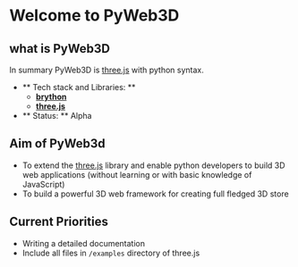 # Welcome to PyWeb3D
## what is PyWeb3D

In summary PyWeb3D is [three.js](https://threejs.org/) with python syntax. 

 - ** Tech stack and Libraries: **
    - **[brython](https://brython.info/)**
    - **[three.js](https://threejs.org/)**
 - ** Status: ** Alpha
## Aim of PyWeb3d
 - To extend the [three.js](https://threejs.org/) library and enable python developers to build 3D web applications (without learning or with basic knowledge of JavaScript)
 - To build a powerful 3D web framework for creating full fledged 3D store

## Current Priorities
 - Writing a detailed documentation
 - Include all files in `/examples` directory of three.js


